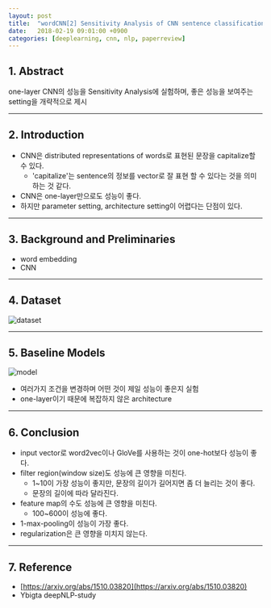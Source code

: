 ```yaml
---
layout: post
title:  "wordCNN[2] Sensitivity Analysis of CNN sentence classification(2015) - Review"
date:   2018-02-19 09:01:00 +0900
categories: [deeplearning, cnn, nlp, paperreview]
---
```


## 1. Abstract
one-layer CNN의 성능을 Sensitivity Analysis에 실험하며, 좋은 성능을 보여주는 setting을 개략적으로 제시

-----

## 2. Introduction
- CNN은 distributed representations of words로 표현된 문장을 capitalize할 수 있다.
    - 'capitalize'는 sentence의 정보를 vector로 잘 표현 할 수 있다는 것을 의미하는 것 같다.
- CNN은 one-layer만으로도 성능이 좋다.
- 하지만 parameter setting,  architecture setting이 어렵다는 단점이 있다.

-----

## 3. Background and Preliminaries
- word embedding
- CNN

-----

## 4. Dataset
![dataset](https://files.slack.com/files-pri/T1J7SCHU7-F9B0AU0KE/d2.png?pub_secret=c5cf746dcb)

-----

## 5. Baseline Models
![model](https://files.slack.com/files-pri/T1J7SCHU7-F9ATDRA67/m1.png?pub_secret=b491520b54)
- 여러가지 조건을 변경하며 어떤 것이 제일 성능이 좋은지 실험
- one-layer이기 때문에 복잡하지 않은 architecture

-----

## 6. Conclusion
- input vector로 word2vec이나 GloVe를 사용하는 것이 one-hot보다 성능이 좋다.
- filter region(window size)도 성능에 큰 영향을 미친다.
    - 1~10이 가장 성능이 좋지만, 문장의 길이가 길어지면 좀 더 늘리는 것이 좋다.
    - 문장의 길이에 따라 달라진다.
- feature map의 수도 성능에 큰 영향을 미친다.
    - 100~600이 성능에 좋다.
- 1-max-pooling이 성능이 가장 좋다.
- regularization은 큰 영향을 미치지 않는다.

-----

## 7. Reference
- [https://arxiv.org/abs/1510.03820](https://arxiv.org/abs/1510.03820)
- Ybigta deepNLP-study
